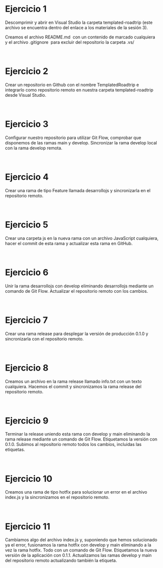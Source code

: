# Ejercicio 1

Descomprimir y abrir en Visual Studio la carpeta templated-roadtrip (este archivo se encuentra dentro del enlace a los materiales de la sesión 3).

Creamos el archivo README.md  con un contenido de marcado cualquiera y el archivo .gitignore  para excluir del repositorio la carpeta .vs/

 

# Ejercicio 2

Crear un repositorio en Github con el nombre TemplatedRoadtrip e integrarlo como repositorio remoto en nuestra carpeta templated-roadtrip desde Visual Studio.

 

# Ejercicio 3

Configurar nuestro repositorio para utilizar Git Flow, comprobar que disponemos de las ramas main y develop. Sincronizar la rama develop local con la rama develop remota.

 

# Ejercicio 4

Crear una rama de tipo Feature llamada desarrollojs y sincronizarla en el repositorio remoto.

 

# Ejercicio 5

Crear una carpeta js en la nueva rama con un archivo JavaScript cualquiera, hacer el commit de esta rama y actualizar esta rama en GitHub.

 

# Ejercicio 6

Unir la rama desarrollojs con develop eliminando desarrollojs mediante un comando de Git Flow. Actualizar el repositorio remoto con los cambios.

 

# Ejercicio 7

Crear una rama release para desplegar la versión de producción 0.1.0 y sincronizarla con el repositorio remoto.

 

# Ejercicio 8

Creamos un archivo en la rama release llamado info.txt con un texto cualquiera. Hacemos el commit y sincronizamos la rama release del repositorio remoto.

 

# Ejercicio 9

Terminar la release uniendo esta rama con develop y main eliminando la rama release mediante un comando de Git Flow. Etiquetamos la versión con 0.1.0. Subimos al repositorio remoto todos los cambios, incluidas las etiquetas.

 

# Ejercicio 10

Creamos una rama de tipo hotfix para solucionar un error en el archivo index.js y la sincronizamos en el repositorio remoto.

 

# Ejercicio 11

Cambiamos algo del archivo index.js y, suponiendo que hemos solucionado ya el error, fusionamos la rama hotfix con develop y main eliminando a la vez la rama hotfix. Todo con un comando de Git Flow. Etiquetamos la nueva versión de la aplicación con 0.1.1. Actualizamos las ramas develop y main del repositorio remoto actualizando también la etiqueta.